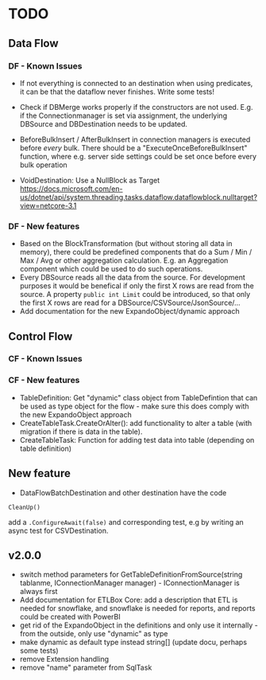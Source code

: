 # TODO

## Data Flow

### DF - Known Issues

- If not everything is connected to an destination when using predicates, it can be that the dataflow never finishes. Write some tests!
- Check if DBMerge works properly if the constructors are not used. E.g. if the Connectionmanager is set via assignment, the underlying DBSource and DBDestination needs to be  updated.
- BeforeBulkInsert / AfterBulkInsert in connection managers is executed before *every* bulk. There should be a "ExecuteOnceBeforeBulkInsert" function, where e.g. server side settings could be set once before every bulk operation

- VoidDestination: Use a NullBlock as Target 
https://docs.microsoft.com/en-us/dotnet/api/system.threading.tasks.dataflow.dataflowblock.nulltarget?view=netcore-3.1

### DF - New features

- Based on the BlockTransformation (but without storing all data in memory), there could be predefined components that do a Sum / Min / Max / Avg or other
aggregation calculation. E.g. an Aggregation component which could be used to do such operations.
- Every DBSource reads all the data from the source. For development purposes it would be benefical if only the first X rows are read from the source. A property 
`public int Limit` could be introduced, so that only the first X rows are read for a DBSource/CSVSource/JsonSource/...
- Add documentation for the new ExpandoObject/dynamic approach

## Control Flow

### CF - Known Issues

### CF - New features

- TableDefinition: Get "dynamic" class object from TableDefintion that can be used as type object for the flow - make sure this 
does comply with the new ExpandoObject approach
- CreateTableTask.CreateOrAlter(): add functionality to alter a table (with migration if there is data in the table).
- CreateTableTask: Function for adding test data into table (depending on table definition)

## New feature

- DataFlowBatchDestination and other destination have the code 

```await TargetBlock.Completion;
CleanUp()
```

add a `.ConfigureAwait(false)` and corresponding test, e.g by writing an async test for CSVDestination. 

## v2.0.0

- switch method parameters for GetTableDefinitionFromSource(string tablanme, IConnectionManager manager) - IConnectionManager is always first
- Add documentation for ETLBox Core: add a description that ETL is needed for snowflake, and snowflake is needed for reports, and reports could be created with PowerBI
- get rid of the ExpandoObject in the definitions and only use it internally - from the outside, only use "dynamic" as type
- make dynamic as default type instead string[] (update docu, perhaps some tests)
- remove Extension handling
- remove "name" parameter from SqlTask